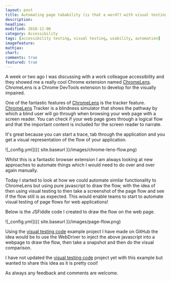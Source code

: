 ```yaml
---
layout: post
title: Automating page tabability (is that a word?) with visual testing
description: 
headline: 
modified: 2018-11-06
category: Accessibility
tags: [accessibility testing, visual testing, usability, automation]
imagefeature: 
mathjax: 
chart: 
comments: true
featured: true
---
```


A week or two ago I was discussing with a work colleague accessibility and they showed me a really cool Chrome extension named [ChromeLens](http://chromelens.xyz/). ChromeLens is a Chrome DevTools extension to develop for the visually impaired.

One of the fantastic features of [ChromeLens](http://chromelens.xyz/) is the tracker feature. [ChromeLens](http://chromelens.xyz/) Tracker is a blindness simulator that shows the pathway by which a blind user will go through when browsing your web page with a screen reader. You can check if your web page goes through a logical flow and that the important content is included for the screen reader to narrate. 

It's great because you can start a trace, tab through the application and you get a visual representation of the flow of your application.

![_config.yml]({{ site.baseurl }}/images/chrome-lens-flow.png)

Whilst this is a fantastic browser extension I am always looking at new approaches to automate things which I would need to do over and over again manually.

Today I started to look at how we could automate similar functionality to ChromeLens but using pure javascript to draw the flow, with the idea of then using visual testing to then take a screenshot of the page flow and see if the flow still is as expected. This would enable teams to start to automate visual testing of page flows for web applications!

Below is the JSFiddle code I created to draw the flow on the web page.
<script async src="//jsfiddle.net/11vlr/oeaf1mcb/2/embed/"></script>

![_config.yml]({{ site.baseurl }}/images/page-flow.png)

Using the [visual testing code](https://github.com/vivrichards600/AutomatedVisualTesting) example project I have made on GitHub the idea would be to use the WebDriver to inject the above javascript into a webpage to draw the flow, then take a snapshot and then do the visual comparison.

I have not updated the [visual testing code](https://github.com/vivrichards600/AutomatedVisualTesting) project yet with this example but wanted to share this idea as it is pretty cool!

As always any feedback and comments are welcome.